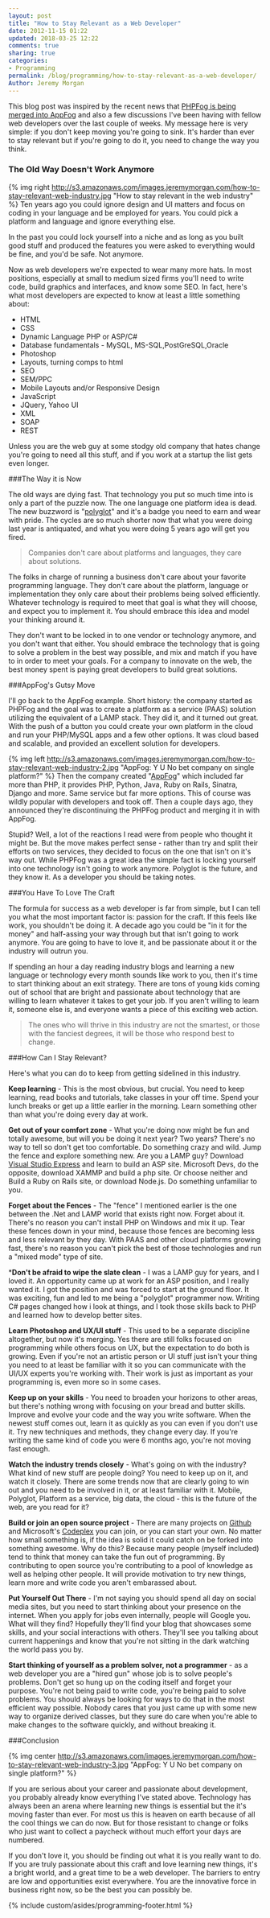 ```yaml
---
layout: post
title: "How to Stay Relevant as a Web Developer"
date: 2012-11-15 01:22
updated: 2018-03-25 12:22
comments: true
sharing: true
categories: 
- Programming
permalink: /blog/programming/how-to-stay-relevant-as-a-web-developer/
Author: Jeremy Morgan
---
```


This blog post was inspired by the recent news that <a href="http://docs.appfog.com/migration">PHPFog is being merged into AppFog</a> and also a few discussions I've been having with fellow web developers over the last couple of weeks. My message here is very simple: if you don't keep moving you're going to sink. It's harder than ever to stay relevant but if you're going to do it, you need to change the way you think. 
<!-- more -->
### The Old Way Doesn't Work Anymore

{% img right http://s3.amazonaws.com/images.jeremymorgan.com/how-to-stay-relevant-web-industry.jpg "How to stay relevant in the web industry" %} Ten years ago you could ignore design and UI matters and focus on coding in your language and be employed for years. You could pick a platform and language and ignore everything else. 

In the past you could lock yourself into a niche and as long as you built good stuff and produced the features you were asked to everything would be fine, and you'd be safe. Not anymore. 

Now as web developers we're expected to wear many more hats. In most positions, especially at small to medium sized firms you'll need to write code, build graphics and interfaces, and know some SEO. In fact, here's what most developers are expected to know at least a little something about:

- HTML
- CSS
- Dynamic Language PHP or ASP/C#
- Database fundamentals - MySQL, MS-SQL,PostGreSQL,Oracle
- Photoshop
- Layouts, turning comps to html
- SEO
- SEM/PPC
- Mobile Layouts and/or Responsive Design
- JavaScript
- JQuery, Yahoo UI
- XML
- SOAP
- REST

Unless you are the web guy at some stodgy old company that hates change you're going to need all this stuff, and if you work at a startup the list gets even longer. 

###The Way it is Now

The old ways are dying fast. That technology you put so much time into is only a part of the puzzle now. The one language one platform idea is dead. The new buzzword is "<a href="http://stackoverflow.com/questions/99439/how-do-you-define-a-polyglot-programmer">polyglot</a>" and it's a badge you need to earn and wear with pride. The cycles are so much shorter now that what you were doing last year is antiquated, and what you were doing 5 years ago will get you fired. 

>Companies don't care about platforms and languages, they care about solutions. 

The folks in charge of running a business don't care about your favorite programming language. They don't care about the platform, language or implementation they only care about their problems being solved efficiently. Whatever technology is required to meet that goal is what they will choose, and expect you to implement it. You should embrace this idea and model your thinking around it. 

They don't want to be locked in to one vendor or technology anymore, and you don't want that either. You should embrace the technology that is going to solve a problem in the best way possible, and mix and match if you have to in order to meet your goals. For a company to innovate on the web, the best money spent is paying great developers to build great solutions. 

###AppFog's Gutsy Move

I'll go back to the AppFog example. Short history: the company started as PHPFog and the goal was to create a platform as a service (PAAS) solution utilizing the equivalent of a LAMP stack. They did it, and it turned out great. With the push of a button you could create your own platform in the cloud and run your PHP/MySQL apps and a few other options. It was cloud based and scalable, and provided an excellent solution for developers. 


{% img left http://s3.amazonaws.com/images.jeremymorgan.com/how-to-stay-relevant-web-industry-2.jpg "AppFog: Y U No bet company on single platform?" %}
Then the company created "<a href="https://www.appfog.com/">AppFog</a>" which included far more than PHP, it provides PHP, Python, Java, Ruby on Rails, Sinatra, Django and more. Same service but far more options. This of course was wildly popular with developers and took off. Then a couple days ago, they announced they're discontinuing the PHPFog product and merging it in with AppFog. 

Stupid? Well, a lot of the reactions I read were from people who thought it might be. But the move makes perfect sense - rather than try and split their efforts on two services, they decided to focus on the one that isn't on it's way out. While PHPFog was a great idea the simple fact is locking yourself into one technology isn't going to work anymore. Polyglot is the future, and they know it. As a developer you should be taking notes. 

###You Have To Love The Craft

The formula for success as a web developer is far from simple, but I can tell you what the most important factor is: passion for the craft. If this feels like work, you shouldn't be doing it. A decade ago you could be "in it for the money" and half-assing your way through but that isn't going to work anymore. You are going to have to love it, and be passionate about it or the industry will outrun you. 

If spending an hour a day reading industry blogs and learning a new language or technology every month sounds like work to you, then it's time to start thinking about an exit strategy. There are tons of young kids coming out of school that are bright and passionate about technology that are willing to learn whatever it takes to get your job. If you aren't willing to learn it, someone else is, and everyone wants a piece of this exciting web action. 

>The ones who will thrive in this industry are not the smartest, or those with the fanciest degrees, it will be those who respond best to change. 

###How Can I Stay Relevant? 

Here's what you can do to keep from getting sidelined in this industry.

**Keep learning** - This is the most obvious, but crucial. You need to keep learning, read books and tutorials, take classes in your off time. Spend your lunch breaks or get up a little earlier in the morning. Learn something other than what you're doing every day at work. 

**Get out of your comfort zone** - What you're doing now might be fun and totally awesome, but will you be doing it next year? Two years? There's no way to tell so don't get too comfortable. Do something crazy and wild. Jump the fence and explore something new. Are you a LAMP guy? Download <a href="http://www.microsoft.com/visualstudio/eng/products/visual-studio-express-products">Visual Studio Express</a> and learn to build an ASP site. Microsoft Devs, do the opposite, download XAMMP and build a php site. Or choose neither and Build a Ruby on Rails site, or download Node.js. Do something unfamiliar to you. 

**Forget about the Fences** - The "fence" I mentioned earlier is the one between the .Net and LAMP world that exists right now. Forget about it. There's no reason you can't install PHP on Windows and mix it up. Tear these fences down in your mind, because those fences are becoming less and less relevant by they day. With PAAS and other cloud platforms growing fast, there's no reason you can't pick the best of those technologies and run a "mixed mode" type of site. 

***Don't be afraid to wipe the slate clean** - I was a LAMP guy for years, and I loved it. An opportunity came up at work for an ASP position, and I really wanted it. I got the position and was forced to start at the ground floor. It was exciting, fun and led to me being a "polyglot" programmer now. Writing C# pages changed how i look at things, and I took those skills back to PHP and learned how to develop better sites. 

**Learn Photoshop and UX/UI stuff** - This used to be a separate discipline altogether, but now it's merging. Yes there are still folks focused on programming while others focus on UX, but the expectation to do both is growing. Even if you're not an artistic person or UI stuff just isn't your thing you need to at least be familiar with it so you can communicate with the UI/UX experts you're working with. Their work is just as important as your programming is, even more so in some cases. 

**Keep up on your skills** - You need to broaden your horizons to other areas, but there's nothing wrong with focusing on your bread and butter skills. Improve and evolve your code and the way you write software. When the newest stuff comes out, learn it as quickly as you can even if you don't use it. Try new techniques and methods, they change every day. If you're writing the same kind of code you were 6 months ago, you're not moving fast enough.

**Watch the industry trends closely** - What's going on with the industry? What kind of new stuff are people doing? You need to keep up on it, and watch it closely. There are some trends now that are clearly going to win out and you need to be involved in it, or at least familiar with it. Mobile, Polyglot, Platform as a service, big data, the cloud - this is the future of the web, are you read for it? 

**Build or join an open source project** - There are many projects on <a href="https://github.com/">Github</a> and Microsoft's <a href="http://www.codeplex.com/">Codeplex</a> you can join, or you can start your own. No matter how small something is, if the idea is solid it could catch on be forked into something awesome. Why do this? Because many people (myself included) tend to think that money can take the fun out of programming. By contributing to open source you're contributing to a pool of knowledge as well as helping other people. It will provide motivation to try new things, learn more and write code you aren't embarassed about.

**Put Yourself Out There** - I'm not saying you should spend all day on social media sites, but you need to start thinking about your presence on the internet. When you apply for jobs even internally, people will Google you. What will they find? Hopefully they'll find your blog that showcases some skills, and your social interactions with others. They'll see you talking about current happenings and know that you're not sitting in the dark watching the world pass you by. 

**Start thinking of yourself as a problem solver, not a programmer** - as a web developer you are a "hired gun" whose job is to solve people's problems. Don't get so hung up on the coding itself and forget your purpose. You're not being paid to write code, you're being paid to solve problems. You should always be looking for ways to do that in the most efficient way possible. Nobody cares that you just came up with some new way to organize derived classes, but they sure do care when you're able to make changes to the software quickly, and without breaking it. 

###Conclusion

{% img center http://s3.amazonaws.com/images.jeremymorgan.com/how-to-stay-relevant-web-industry-3.jpg "AppFog: Y U No bet company on single platform?" %}

If you are serious about your career and passionate about development, you probably already know everything I've stated above. Technology has always been an arena where learning new things is essential but the it's moving faster than ever. For most us this is heaven on earth because of all the cool things we can do now. But for those resistant to change or folks who just want to collect a paycheck without much effort your days are numbered. 

If you don't love it, you should be finding out what it is you really want to do. If you are truly passionate about this craft and love learning new things, it's a bright world, and a great time to be a web developer. The barriers to entry are low and opportunities exist everywhere. You are the innovative force in business right now, so be the best you can possibly be. 

{% include custom/asides/programming-footer.html %}














